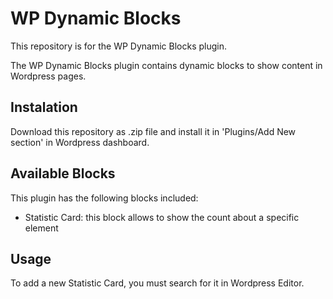 # WP Dynamic Blocks
This repository is for the WP Dynamic Blocks plugin.

The WP Dynamic Blocks plugin contains dynamic blocks to show content in Wordpress pages.

## Instalation

Download this repository as .zip file and install it in 'Plugins/Add New section' in Wordpress dashboard.

## Available Blocks
This plugin has the following blocks included:
- Statistic Card: this block allows to show the count about a specific element

## Usage
To add a new Statistic Card, you must search for it in Wordpress Editor.


